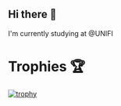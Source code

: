 ## Hi there 👋

I'm currently studying at @UNIFI 

# Trophies 🏆

[![trophy](https://github-profile-trophy.vercel.app/?username=trainadavide)](https://github.com/ryo-ma/github-profile-trophy)
